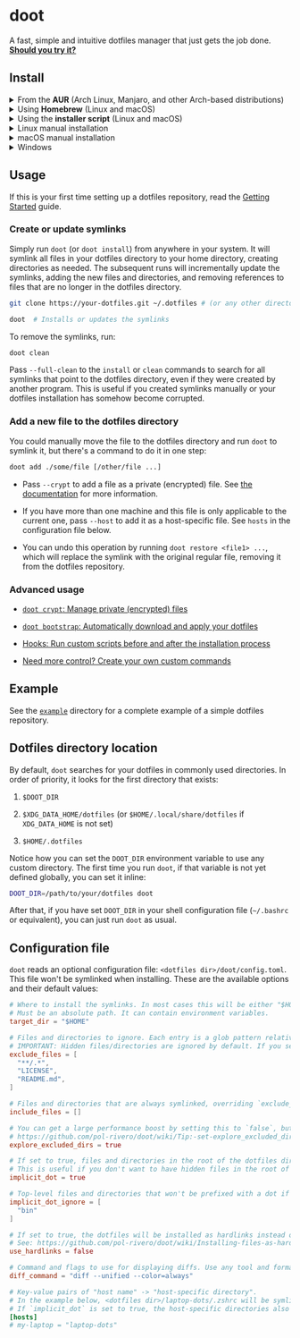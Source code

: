 # doot

A fast, simple and intuitive dotfiles manager that just gets the job done. **[Should you try it?](https://github.com/pol-rivero/doot/wiki/Should-I-use-doot%3F)**

## Install

<details>
<summary>From the <b>AUR</b> (Arch Linux, Manjaro, and other Arch-based distributions)</summary>

&nbsp;  
I recommend installing the `doot-bin` package, which is a pre-compiled binary.

|Pre-compiled binary|Build from source|Latest Git commit|
|---|---|---|
|`yay -S doot-bin`|`yay -S doot`|`yay -S doot-git`|

&nbsp;  
</details>



<details>
<summary>Using <b>Homebrew</b> (Linux and macOS)</summary>

&nbsp;  
Install `doot` from Homebrew:

```sh
brew install pol-rivero/tap/doot
```

Make sure to run `brew update && brew upgrade` periodically to keep `doot` up to date.

&nbsp;  
</details>



<details>
<summary>Using the <b>installer script</b> (Linux and macOS)</summary>

&nbsp;  
Run the following command:

```sh
curl -sSL get-doot.polrivero.com | sh
```

- You can inspect the script before running it: `curl -sSL get-doot.polrivero.com | cat`

- Make sure to run this command periodically or set up a cron job in order to keep `doot` up to date.

- To uninstall, run the following command: `sudo rm $(which doot)`

&nbsp;  
</details>



<details>
<summary>Linux manual installation</summary>

&nbsp;  
Go to the [latest GitHub release](https://github.com/pol-rivero/doot/releases/latest) and download either `doot-linux-x86_64` or `doot-linux-arm64` depending on your architecture, rename it to `doot`.  
Make it executable and move it to any directory in your `PATH`:

```sh
chmod +x doot
sudo mv doot /usr/local/bin
```

**Want to contribute?**  
If your distribution doesn't have a package for `doot`, consider helping out by creating and submitting it to your distribution's package manager. Please [open an issue](https://github.com/pol-rivero/doot/issues) in order to discuss it and coordinate the effort.

&nbsp;  
</details>



<details>
<summary>macOS manual installation</summary>

&nbsp;  
Go to the [latest GitHub release](https://github.com/pol-rivero/doot/releases/latest) and download either `doot-darwin-x86_64` or `doot-darwin-arm64` depending on your architecture, rename it to `doot`.  
Make it executable and move it to any directory in your `PATH`:

```sh
chmod +x doot
sudo mv doot /usr/local/bin
```

&nbsp;  
</details>



<details>
<summary>Windows</summary>

&nbsp;  
**Windows is not officially supported.** I'm not sure how Windows handles symlinks, so I can't guarantee that `doot` will work as expected.  
If you want to give it a try, you can download the latest release from the [GitHub releases page](https://github.com/pol-rivero/doot/releases/latest).

&nbsp;  
</details>

## Usage

If this is your first time setting up a dotfiles repository, read the [Getting Started](https://github.com/pol-rivero/doot/wiki/Getting-Started) guide.

### Create or update symlinks

Simply run `doot` (or `doot install`) from anywhere in your system. It will symlink all files in your dotfiles directory to your home directory, creating directories as needed.
The subsequent runs will incrementally update the symlinks, adding the new files and directories, and removing references to files that are no longer in the dotfiles directory.

```sh
git clone https://your-dotfiles.git ~/.dotfiles # (or any other directory)

doot  # Installs or updates the symlinks
```

To remove the symlinks, run:

```sh
doot clean
```

Pass `--full-clean` to the `install` or `clean` commands to search for all symlinks that point to the dotfiles directory, even if they were created by another program. This is useful if you created symlinks manually or your dotfiles installation has somehow become corrupted.


### Add a new file to the dotfiles directory

You could manually move the file to the dotfiles directory and run `doot` to symlink it, but there's a command to do it in one step:

```sh
doot add ./some/file [/other/file ...]
```

- Pass `--crypt` to add a file as a private (encrypted) file. See [the documentation](https://github.com/pol-rivero/doot/wiki/Private-(encrypted)-files) for more information.

- If you have more than one machine and this file is only applicable to the current one, pass `--host` to add it as a host-specific file. See `hosts` in the configuration file below.

- You can undo this operation by running `doot restore <file1> ...`, which will replace the symlink with the original regular file, removing it from the dotfiles repository.

### Advanced usage

- [`doot crypt`: Manage private (encrypted) files](https://github.com/pol-rivero/doot/wiki/Private-(encrypted)-files)

- [`doot bootstrap`: Automatically download and apply your dotfiles](https://github.com/pol-rivero/doot/wiki/Bootstrap)

- [Hooks: Run custom scripts before and after the installation process](https://github.com/pol-rivero/doot/wiki/Hooks)

- [Need more control? Create your own custom commands](https://github.com/pol-rivero/doot/wiki/Custom-Commands)


## Example

See the [`example`](example) directory for a complete example of a simple dotfiles repository.

## Dotfiles directory location

By default, `doot` searches for your dotfiles in commonly used directories. In order of priority, it looks for the first directory that exists:

1. `$DOOT_DIR`

2. `$XDG_DATA_HOME/dotfiles` (or `$HOME/.local/share/dotfiles` if `XDG_DATA_HOME` is not set)

3. `$HOME/.dotfiles`

Notice how you can set the `DOOT_DIR` environment variable to use any custom directory. The first time you run `doot`, if that variable is not yet defined globally, you can set it inline:

```sh
DOOT_DIR=/path/to/your/dotfiles doot
```

After that, if you have set `DOOT_DIR` in your shell configuration file (`~/.bashrc` or equivalent), you can just run `doot` as usual.

## Configuration file

`doot` reads an optional configuration file: `<dotfiles dir>/doot/config.toml`. This file won't be symlinked when installing. These are the available options and their default values:

```toml
# Where to install the symlinks. In most cases this will be either "$HOME" (dotfiles) or "/" (root configs).
# Must be an absolute path. It can contain environment variables.
target_dir = "$HOME"

# Files and directories to ignore. Each entry is a glob pattern relative to the dotfiles directory.
# IMPORTANT: Hidden files/directories are ignored by default. If you set `implicit_dot` to false, you should remove the `**/.*` pattern from this list.
exclude_files = [
  "**/.*",
  "LICENSE",
  "README.md",
]

# Files and directories that are always symlinked, overriding `exclude_files`. Each entry is a glob pattern relative to the dotfiles directory.
include_files = []

# You can get a large performance boost by setting this to `false`, but read this first:
# https://github.com/pol-rivero/doot/wiki/Tip:-set-explore_excluded_dirs-to-false
explore_excluded_dirs = true

# If set to true, files and directories in the root of the dotfiles directory will be prefixed with a dot. For example, `<dotfiles dir>/config/foo` will be symlinked to `~/.config/foo`.
# This is useful if you don't want to have hidden files in the root of the dotfiles directory.
implicit_dot = true

# Top-level files and directories that won't be prefixed with a dot if `implicit_dot` is set to true. Each entry is the name of a file or directory in the root of the dotfiles directory.
implicit_dot_ignore = [
  "bin"
]

# If set to true, the dotfiles will be installed as hardlinks instead of symlinks.
# See: https://github.com/pol-rivero/doot/wiki/Installing-files-as-hardlinks
use_hardlinks = false

# Command and flags to use for displaying diffs. Use any tool and format you like, but it must accept 2 positional arguments for the files to compare.
diff_command = "diff --unified --color=always"

# Key-value pairs of "host name" -> "host-specific directory".
# In the example below, <dotfiles dir>/laptop-dots/.zshrc will be symlinked to ~/.zshrc, taking precedence over <dotfiles dir>/.zshrc, if the hostname is "my-laptop".
# If `implicit_dot` is set to true, the host-specific directories also count as top-level. For example, <dotfiles dir>/laptop-dots/config/foo will be symlinked to ~/.config/foo.
[hosts]
# my-laptop = "laptop-dots"
```
